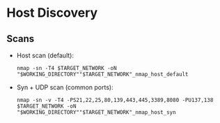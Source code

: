 # Host Discovery

## Scans

- Host scan (default):
     
      nmap -sn -T4 $TARGET_NETWORK -oN "$WORKING_DIRECTORY""$TARGET_NETWORK"_nmap_host_default

- Syn + UDP scan (common ports):
    
      nmap -sn -v -T4 -PS21,22,25,80,139,443,445,3389,8080 -PU137,138 $TARGET_NETWORK -oN "$WORKING_DIRECTORY""$TARGET_NETWORK"_nmap_host_syn